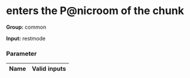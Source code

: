 

# enters the P@nicroom of the chunk



**Group:**  common  

**Input:**  restmode  




### Parameter
| Name | Valid inputs | 
|  --  |  --  | 

